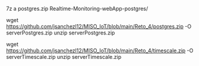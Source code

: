 
7z a postgres.zip Realtime-Monitoring-webApp-postgres/

wget https://github.com/jsanchezl12/MISO_IoT/blob/main/Reto_4/postgres.zip -O serverPostgres.zip
unzip serverPostgres.zip

wget https://github.com/jsanchezl12/MISO_IoT/blob/main/Reto_4/timescale.zip -O serverTimescale.zip
unzip serverTimescale.zip

